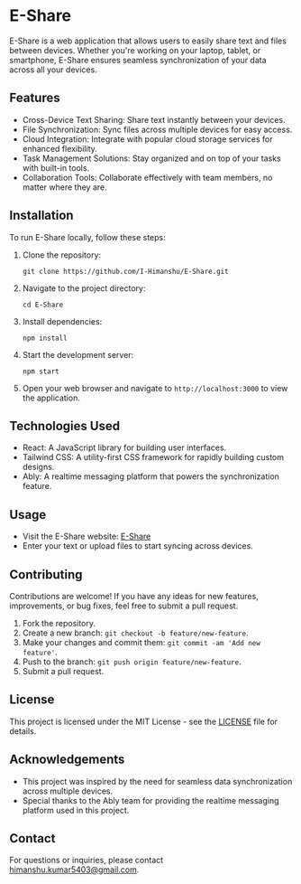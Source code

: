 # E-Share

E-Share is a web application that allows users to easily share text and files between devices. Whether you're working on your laptop, tablet, or smartphone, E-Share ensures seamless synchronization of your data across all your devices.

## Features

- Cross-Device Text Sharing: Share text instantly between your devices.
- File Synchronization: Sync files across multiple devices for easy access.
- Cloud Integration: Integrate with popular cloud storage services for enhanced flexibility.
- Task Management Solutions: Stay organized and on top of your tasks with built-in tools.
- Collaboration Tools: Collaborate effectively with team members, no matter where they are.

## Installation

To run E-Share locally, follow these steps:

1. Clone the repository:
   ```
   git clone https://github.com/I-Himanshu/E-Share.git
   ```

2. Navigate to the project directory:
   ```
   cd E-Share
   ```

3. Install dependencies:
   ```
   npm install
   ```

4. Start the development server:
   ```
   npm start
   ```

5. Open your web browser and navigate to `http://localhost:3000` to view the application.

## Technologies Used

- React: A JavaScript library for building user interfaces.
- Tailwind CSS: A utility-first CSS framework for rapidly building custom designs.
- Ably: A realtime messaging platform that powers the synchronization feature.

## Usage

- Visit the E-Share website: [E-Share](https://eshare.vercel.app/)
- Enter your text or upload files to start syncing across devices.

## Contributing

Contributions are welcome! If you have any ideas for new features, improvements, or bug fixes, feel free to submit a pull request.

1. Fork the repository.
2. Create a new branch: `git checkout -b feature/new-feature`.
3. Make your changes and commit them: `git commit -am 'Add new feature'`.
4. Push to the branch: `git push origin feature/new-feature`.
5. Submit a pull request.

## License

This project is licensed under the MIT License - see the [LICENSE](LICENSE) file for details.

## Acknowledgements

- This project was inspired by the need for seamless data synchronization across multiple devices.
- Special thanks to the Ably team for providing the realtime messaging platform used in this project.

## Contact

For questions or inquiries, please contact [himanshu.kumar5403@gmail.com](mailto:himanshu.kumar5403@gmail.com).
